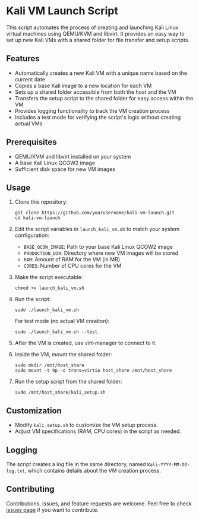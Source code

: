 # Kali VM Launch Script

This script automates the process of creating and launching Kali Linux virtual machines using QEMU/KVM and libvirt. It provides an easy way to set up new Kali VMs with a shared folder for file transfer and setup scripts.

## Features

- Automatically creates a new Kali VM with a unique name based on the current date
- Copies a base Kali image to a new location for each VM
- Sets up a shared folder accessible from both the host and the VM
- Transfers the setup script to the shared folder for easy access within the VM
- Provides logging functionality to track the VM creation process
- Includes a test mode for verifying the script's logic without creating actual VMs

## Prerequisites

- QEMU/KVM and libvirt installed on your system
- A base Kali Linux QCOW2 image
- Sufficient disk space for new VM images

## Usage

1. Clone this repository:
   ```
   git clone https://github.com/yourusername/kali-vm-launch.git
   cd kali-vm-launch
   ```

2. Edit the script variables in `launch_kali_vm.sh` to match your system configuration:
   - `BASE_QCOW_IMAGE`: Path to your base Kali Linux QCOW2 image
   - `PRODUCTION_DIR`: Directory where new VM images will be stored
   - `RAM`: Amount of RAM for the VM (in MB)
   - `CORES`: Number of CPU cores for the VM

3. Make the script executable:
   ```
   chmod +x launch_kali_vm.sh
   ```

4. Run the script:
   ```
   sudo ./launch_kali_vm.sh
   ```

   For test mode (no actual VM creation):
   ```
   sudo ./launch_kali_vm.sh --test
   ```

5. After the VM is created, use virt-manager to connect to it.

6. Inside the VM, mount the shared folder:
   ```
   sudo mkdir /mnt/host_share
   sudo mount -t 9p -o trans=virtio host_share /mnt/host_share
   ```

7. Run the setup script from the shared folder:
   ```
   sudo /mnt/host_share/kali_setup.sh
   ```

## Customization

- Modify `kali_setup.sh` to customize the VM setup process.
- Adjust VM specifications (RAM, CPU cores) in the script as needed.

## Logging

The script creates a log file in the same directory, named `Kali-YYYY-MM-DD-log.txt`, which contains details about the VM creation process.

## Contributing

Contributions, issues, and feature requests are welcome. Feel free to check [issues page](https://github.com/yourusername/kali-vm-launch/issues) if you want to contribute.
